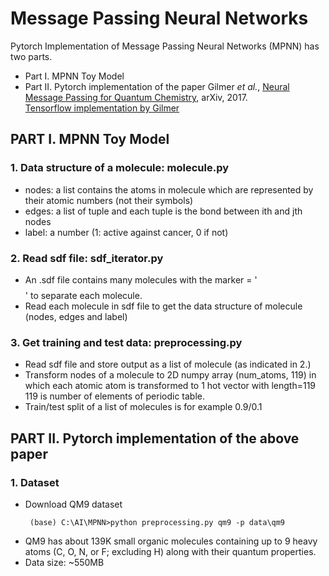 # Message Passing Neural Networks 
Pytorch Implementation of Message Passing Neural Networks (MPNN) has two parts.  
- Part I. MPNN Toy Model  
- Part II. Pytorch implementation of the paper
Gilmer *et al.*, [Neural Message Passing for Quantum Chemistry](https://arxiv.org/pdf/1704.01212.pdf), arXiv, 2017.  
[Tensorflow implementation by Gilmer](https://github.com/brain-research/mpnn)    

## PART I. MPNN Toy Model  
### 1. Data structure of a molecule: molecule.py  
- nodes: a list contains the atoms in molecule which are represented by their atomic numbers (not their symbols)  
- edges: a list of tuple and each tuple is the bond between ith and jth nodes  
- label: a number (1: active against cancer, 0 if not)  
### 2. Read sdf file: sdf_iterator.py
- An .sdf file contains many molecules with the marker = '$$$$' to separate each molecule.  
- Read each molecule in sdf file to get the data structure of molecule (nodes, edges and label)  
### 3. Get training and test data: preprocessing.py  
- Read sdf file and store output as a list of molecule (as indicated in 2.)
- Transform nodes of a molecule to 2D numpy array (num_atoms, 119) in which each atomic atom is transformed to 1 hot vector with length=119  
  119 is number of elements of periodic table. 
- Train/test split of a list of molecules is for example 0.9/0.1   

## PART II. Pytorch implementation of the above paper
### 1. Dataset  
- Download QM9 dataset  
  ```commandline
   (base) C:\AI\MPNN>python preprocessing.py qm9 -p data\qm9
  ```
- QM9 has about 139K small organic molecules containing up to 9 heavy atoms (C, O,
N, or F; excluding H) along with their quantum properties.
- Data size: ~550MB
